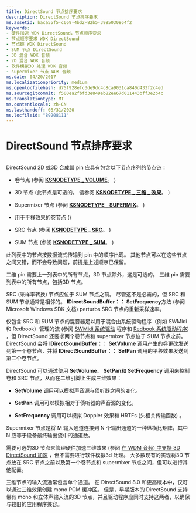 ```yaml
---
title: DirectSound 节点排序要求
description: DirectSound 节点排序要求
ms.assetid: baca55f5-c669-4bd2-82b5-3985030864f2
keywords:
- 硬件加速 WDK DirectSound，节点顺序要求
- 节点顺序要求 WDK DirectSound
- 节点链 WDK DirectSound
- SUM 节点 DirectSound
- 3D 混合 WDK 音频
- 2D 混合 WDK 音频
- 软件模拟3D 处理 WDK 音频
- supermixer 节点 WDK 音频
ms.date: 04/20/2017
ms.localizationpriority: medium
ms.openlocfilehash: d75f928efc3de9dc4c8ca9031ca840d433f2c4ed
ms.sourcegitcommit: f500ea2fbfd3e849eb82ee67d011443bff3e2b4c
ms.translationtype: MT
ms.contentlocale: zh-CN
ms.lasthandoff: 08/31/2020
ms.locfileid: "89208111"
---
```

# <a name="directsound-node-ordering-requirements"></a>DirectSound 节点排序要求


## <span id="directsound_node_ordering_requirements"></span><span id="DIRECTSOUND_NODE_ORDERING_REQUIREMENTS"></span>


DirectSound 2D 或3D 合成器 pin 应具有包含以下节点序列的节点链：

-   卷节点 (参阅 [**KSNODETYPE \_ VOLUME**](./ksnodetype-volume.md)。 ) 

-   3D 节点 (此节点是可选的。 请参阅 [**KSNODETYPE \_ 三维 \_ 效果**](./ksnodetype-3d-effects.md)。 ) 

-   Supermixer 节点 (参阅 [**KSNODETYPE \_ SUPERMIX**](./ksnodetype-supermix.md)。 ) 

-   用于平移效果的卷节点 () 

-   SRC 节点 (参阅 [**KSNODETYPE \_ SRC**](./ksnodetype-src.md)。 ) 

-   SUM 节点 (参阅 [**KSNODETYPE \_ SUM**](./ksnodetype-sum.md)。 ) 

此列表中的节点按数据流式传输到 pin 中的顺序出现。 其他节点可以在这些节点之间交错，而不会导致问题，前提是上述顺序已保留。

二维 pin 需要上一列表中的所有节点，3D 节点除外，这是可选的。 三维 pin 需要列表中的所有节点，包括3D 节点。

SRC (采样率转换) 节点应位于 SUM 节点之前。 尽管这不是必需的，但 SRC 和 SUM 节点通常是相邻的。 **IDirectSoundBuffer：： SetFrequency**方法 (参阅 Microsoft Windows SDK 文档) perturbs SRC 节点的重新采样速率。

仅包含 SRC 和 SUM 节点的混音器足以用于混合由系统驱动程序（例如 SWMidi 和 Redbook）管理的流 (参阅 [SWMidi 系统驱动](kernel-mode-wdm-audio-components.md#swmidi_system_driver) 程序和 [Redbook 系统驱动程序](kernel-mode-wdm-audio-components.md#redbook_system_driver)) ，但 DirectSound 还要求两个卷节点和 supermixer 节点位于 SUM 节点之前。 DirectSound 会将 **IDirectSoundBuffer：： SetVolume** 调用产生的卷更改发送到第一个卷节点，并将 **IDirectSoundBuffer：： SetPan** 调用的平移效果发送到第二个卷节点。

DirectSound 可以通过使用 **SetVolume**、 **SetPan**和 **SetFrequency** 调用来控制卷和 SRC 节点，从而在二维引脚上生成三维效果：

-   **SetVolume** 调用可以模拟声音源与侦听器之间的变化。

-   **SetPan** 调用可以模拟相对于侦听器的声音源的变化。

-   **SetFrequency** 调用可以模拟 Doppler 效果和 HRTFs (头相关传输函数) 。

Supermixer 节点是将 M 输入通道连接到 N 个输出通道的一种纵横比矩阵，其中 N 应等于设备最终输出流中的通道数。

需要可选的3D 节点来管理硬件加速三维效果 (参阅 [在 WDM 音频) 中支持 3D DirectSound 加速](supporting-3d-directsound-acceleration-in-wdm-audio.md) ，但不需要进行软件模拟3d 处理。 大多数现有的实现将3D 节点放在 SRC 节点之前以及第一个卷节点和 supermixer 节点之间，但可以进行其他配置。

三维节点的输入流通常包含单个通道。 在 DirectSound 8.0 和更高版本中，仅可以通过三维效果创建 mono PCM 缓冲区。 但是，早期版本的 DirectSound 支持带有 mono 和立体声输入流的3D 节点，并且驱动程序应同时支持这两者，以确保与较旧的应用程序兼容。

 

